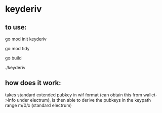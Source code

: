 # keyderiv


## to use:


go mod init keyderiv

go mod tidy

go build

./keyderiv


## how does it work:

takes standard extended pubkey in wif format (can obtain this from wallet->info under electrum), is then able to derive the pubkeys in the keypath range m/0/x (standard electrum)
